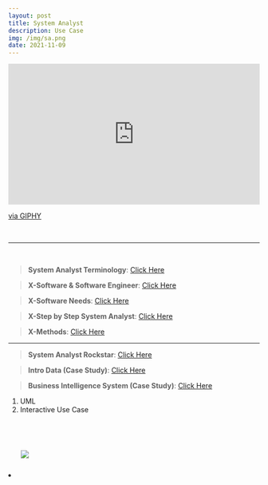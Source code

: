```yaml
---
layout: post
title: System Analyst
description: Use Case
img: /img/sa.png
date: 2021-11-09
---
```



<div style="width:100%;height:0;padding-bottom:56%;position:relative;"><iframe src="https://giphy.com/embed/rytLWOErAX1F6" width="100%" height="100%" style="position:absolute" frameBorder="0" class="giphy-embed" allowFullScreen></iframe></div><p><a href="https://giphy.com/gifs/nasa-space-galaxies-rytLWOErAX1F6">via GIPHY</a></p>

<Br>

 __________
  
<Br> 

> **System Analyst Terminology**: <a href="https://github.com/itsmecevi/saterminology/blob/main/saterminology.pdf">Click Here</a>
 
> **X-Software & Software Engineer**: <a href="">Click Here</a>
 
> **X-Software Needs**: <a href="">Click Here</a>
 
> **X-Step by Step System Analyst**: <a href="">Click Here</a>
 
> **X-Methods**: <a href="">Click Here</a>
 
__________
 
> **System Analyst Rockstar**: <a href="https://www.canva.com/design/DAEvOfwOrnA/1Vx0ddwmEt8Qpqmshp9n6w/view?utm_content=DAEvOfwOrnA&utm_campaign=designshare&utm_medium=link&utm_source=publishsharelink">Click Here</a>
 
 
> **Intro Data (Case Study)**: <a href="https://github.com/itsmecevi/data1o1/blob/main/data1o1.pdf">Click Here</a>
 

> **Business Intelligence System (Case Study)**: <a href="https://github.com/itsmecevi/widya-bi/blob/main/Widya-BI101.pdf">Click Here</a>
 

 
 1. UML
 2. Interactive Use Case
<Br> 
  

<Br>
  
<img class="col one right" src="/img/logo-widya-analytics.png" style="padding:25px">

<Br>


<li>
<a id="icon" href="https://github.com/itsmecevi" target="_blank"><i class="fa fa-github fa-fw fa-2x"></i></a>
</li>

